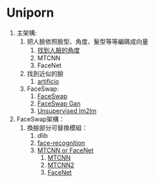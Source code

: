 # Uniporn

1. 主架構:
	1. 把人臉依照臉型、角度、髮型等等編碼成向量
		1. [找到人臉的角度](https://github.com/mpatacchiola/deepgaze)
		2. MTCNN
		3. FaceNet
	2. 找到近似的臉 
		1. [artificio](https://github.com/david30907d/artificio/blob/master/similar_images_TL/similar_images_TL.py)
	3. FaceSwap:
		1. [FaceSwap](https://github.com/wuhuikai/FaceSwap)
		2. [FaceSwap Gan](https://github.com/shaoanlu/faceswap-GAN)
		3. [Unsupervised Im2Im](https://github.com/zsdonghao/Unsup-Im2Im)
2. FaceSwap架構：
	1. 換臉部分可替換模組：
		1. dlib
		2. [face-recognition](https://github.com/ageitgey/face_recognition)
		3. [MTCNN or FaceNet](https://hk.saowen.com/a/9b30c255320206df2fe9c91f021473e8aa0ceaa09e4e2e60aad09b0afe3429ab)
			1. [MTCNN](https://github.com/ipazc/mtcnn)
			2. [MTCNN2](https://github.com/pangyupo/mxnet_mtcnn_face_detection)
			3. [FaceNet](https://github.com/davidsandberg/facenet)